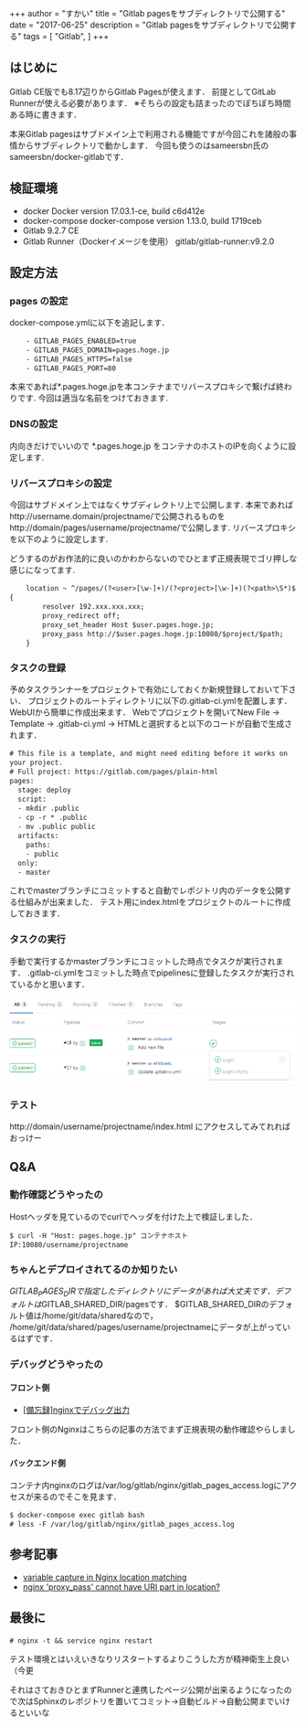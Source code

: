 +++
author = "すかい"
title = "Gitlab pagesをサブディレクトリで公開する"
date = "2017-06-25"
description = "Gitlab pagesをサブディレクトリで公開する"
tags = [
    "Gitlab",
]
+++

## はじめに

Gitlab CE版でも8.17辺りからGitlab Pagesが使えます．
前提としてGitLab Runnerが使える必要があります．
※そちらの設定も詰まったのでぼちぼち時間ある時に書きます．

本来Gitlab pagesはサブドメイン上で利用される機能ですが今回これを諸般の事情からサブディレクトリで動かします．
今回も使うのはsameersbn氏のsameersbn/docker-gitlabです．

## 検証環境

- docker
  Docker version 17.03.1-ce, build c6d412e
- docker-compose
  docker-compose version 1.13.0, build 1719ceb
- Gitlab
  9.2.7 CE
- Gitlab Runner（Dockerイメージを使用）
  gitlab/gitlab-runner:v9.2.0


## 設定方法

### pages の設定

docker-compose.ymlに以下を追記します．

```
    - GITLAB_PAGES_ENABLED=true
    - GITLAB_PAGES_DOMAIN=pages.hoge.jp
    - GITLAB_PAGES_HTTPS=false
    - GITLAB_PAGES_PORT=80
```

本来であれば*.pages.hoge.jpを本コンテナまでリバースプロキシで繋げば終わりです.
今回は適当な名前をつけておきます.

### DNSの設定

内向きだけでいいので
*.pages.hoge.jp
をコンテナのホストのIPを向くように設定します.

### リバースプロキシの設定

今回はサブドメイン上ではなくサブディレクトリ上で公開します.
本来であればhttp://username.domain/projectname/で公開されるものをhttp://domain/pages/username/projectname/で公開します.
リバースプロキシを以下のように設定します.

どうするのがお作法的に良いのかわからないのでひとまず正規表現でゴリ押しな感じになってます.

```
    location ~ ^/pages/(?<user>[\w-]+)/(?<project>[\w-]+)(?<path>\S*)$ {
        resolver 192.xxx.xxx.xxx;
        proxy_redirect off;
        proxy_set_header Host $user.pages.hoge.jp;
        proxy_pass http://$user.pages.hoge.jp:10080/$project/$path;
    }
```

### タスクの登録

予めタスクランナーをプロジェクトで有効にしておくか新規登録しておいて下さい．
プロジェクトのルートディレクトリに以下の.gitlab-ci.ymlを配置します．
WebUIから簡単に作成出来ます．
Webでプロジェクトを開いてNew File -> Template -> .gitlab-ci.yml -> HTMLと選択すると以下のコードが自動で生成されます．

```
# This file is a template, and might need editing before it works on your project.
# Full project: https://gitlab.com/pages/plain-html
pages:
  stage: deploy
  script:
  - mkdir .public
  - cp -r * .public
  - mv .public public
  artifacts:
    paths:
    - public
  only:
  - master
```

これでmasterブランチにコミットすると自動でレポジトリ内のデータを公開する仕組みが出来ました．
テスト用にindex.htmlをプロジェクトのルートに作成しておきます．

### タスクの実行

手動で実行するかmasterブランチにコミットした時点でタスクが実行されます．
.gitlab-ci.ymlをコミットした時点でpipelinesに登録したタスクが実行されているかと思います．

![](/images/2017-06-25-002.png)

### テスト

http://domain/username/projectname/index.html
にアクセスしてみてれればおっけー

## Q&A

### 動作確認どうやったの

Hostヘッダを見ているのでcurlでヘッダを付けた上で検証しました．

```
$ curl -H "Host: pages.hoge.jp" コンテナホストIP:10080/username/projectname
```

### ちゃんとデプロイされてるのか知りたい

$GITLAB_PAGES_DIRで指定したディレクトリにデータがあれば大丈夫です．
デフォルトは$GITLAB_SHARED_DIR/pagesです．
$GITLAB_SHARED_DIRのデフォルト値は/home/git/data/sharedなので，
/home/git/data/shared/pages/username/projectnameにデータが上がっているはずです．

### デバッグどうやったの

#### フロント側

- [[備忘録]nginxでデバッグ出力](http://qiita.com/cyclon2joker/items/c55eeb4bec9782f31264)

フロント側のNginxはこちらの記事の方法でまず正規表現の動作確認やらしました．

#### バックエンド側

コンテナ内nginxのログは/var/log/gitlab/nginx/gitlab_pages_access.logにアクセスが来るのでそこを見ます．

```
$ docker-compose exec gitlab bash
# less -F /var/log/gitlab/nginx/gitlab_pages_access.log
```

## 参考記事

- [variable capture in Nginx location matching](https://stackoverflow.com/questions/13706658/variable-capture-in-nginx-location-matching)
- [nginx 'proxy_pass' cannot have URI part in location?](https://stackoverflow.com/questions/21662940/nginx-proxy-pass-cannot-have-uri-part-in-location)

## 最後に

```
# nginx -t && service nginx restart
```

テスト環境とはいえいきなりリスタートするよりこうした方が精神衛生上良い（今更

それはさておきひとまずRunnerと連携したページ公開が出来るようになったので次はSphinxのレポジトリを置いてコミット->自動ビルド->自動公開までいけるといいな
